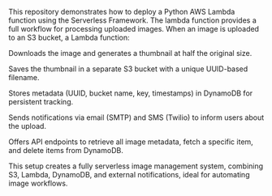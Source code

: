 This repository demonstrates how to deploy a Python AWS Lambda function using the Serverless Framework.
The lambda function provides a full workflow for processing uploaded images. When an image is uploaded to an S3 bucket, a Lambda function:

Downloads the image and generates a thumbnail at half the original size.

Saves the thumbnail in a separate S3 bucket with a unique UUID-based filename.

Stores metadata (UUID, bucket name, key, timestamps) in DynamoDB for persistent tracking.

Sends notifications via email (SMTP) and SMS (Twilio) to inform users about the upload.

Offers API endpoints to retrieve all image metadata, fetch a specific item, and delete items from DynamoDB.

This setup creates a fully serverless image management system, combining S3, Lambda, DynamoDB, and external notifications, ideal for automating image workflows.
